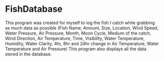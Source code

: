 # FishDatabase
This program was created for myself to log the fish I catch while grabbing as much data as possible
(Fish Name, Amount, Size, Location, Wind Speed, Water Pressure, Air Pressure, Month, Moon Cycle,
Medium of the catch, Wind Direction, Air Temperature, Time, Visibility, Water Temperature, Humidity,
Water Clarity, 4hr, 8hr and 24hr change in Air Temperature, Water Temperature and Air Pressure)
This program also displays all the data stored in the database.
